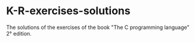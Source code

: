 # K-R-exercises-solutions
The solutions of the exercises of the book "The C programming language" 2° edition.
